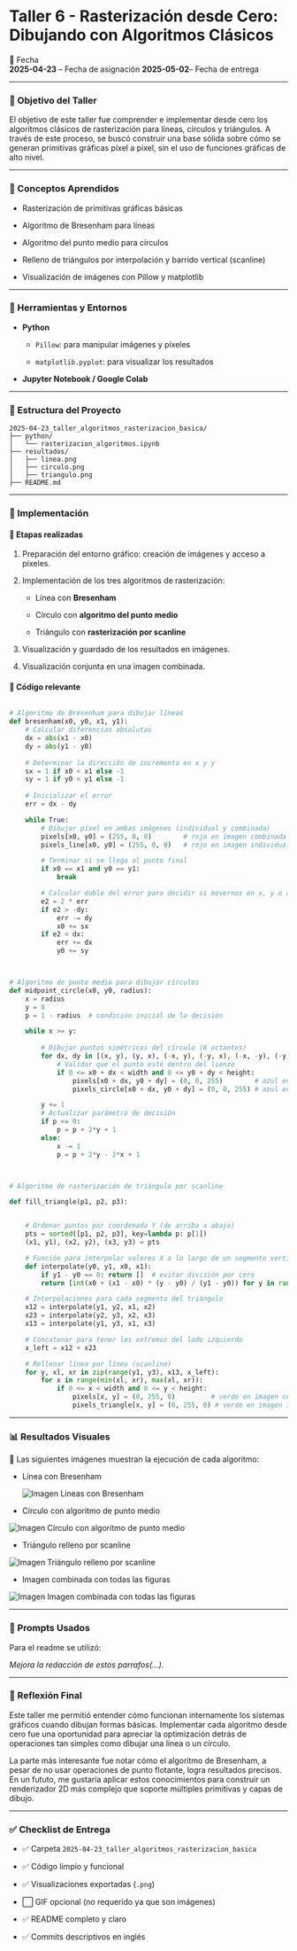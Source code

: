 # Taller 6 - Rasterización desde Cero: Dibujando con Algoritmos Clásicos

📅 Fecha  
**2025-04-23** – Fecha de asignación
**2025-05-02**– Fecha de entrega

----------

### 🎯 Objetivo del Taller

El objetivo de este taller fue comprender e implementar desde cero los algoritmos clásicos de rasterización para líneas, círculos y triángulos. A través de este proceso, se buscó construir una base sólida sobre cómo se generan primitivas gráficas píxel a píxel, sin el uso de funciones gráficas de alto nivel.

----------

### 🧠 Conceptos Aprendidos

-   Rasterización de primitivas gráficas básicas
    
-   Algoritmo de Bresenham para líneas
    
-   Algoritmo del punto medio para círculos
    
-   Relleno de triángulos por interpolación y barrido vertical (scanline)
    
-   Visualización de imágenes con Pillow y matplotlib
    

----------

### 🔧 Herramientas y Entornos

-   **Python**
    
    -   `Pillow`: para manipular imágenes y píxeles
        
    -   `matplotlib.pyplot`: para visualizar los resultados
        
-   **Jupyter Notebook / Google Colab**
    

----------

### 📁 Estructura del Proyecto
```
2025-04-23_taller_algoritmos_rasterizacion_basica/
├── python/
│   └── rasterizacion_algoritmos.ipynb
├── resultados/
│   ├── linea.png
│   ├── circulo.png
│   ├── triangulo.png
├── README.md
```

----------

### 🧪 Implementación

#### 🔹 Etapas realizadas

1.  Preparación del entorno gráfico: creación de imágenes y acceso a píxeles.
    
2.  Implementación de los tres algoritmos de rasterización:
    
    -   Línea con **Bresenham**
        
    -   Círculo con **algoritmo del punto medio**
        
    -   Triángulo con **rasterización por scanline**
        
3.  Visualización y guardado de los resultados en imágenes.
    
4.  Visualización conjunta en una imagen combinada.
    

#### 🔹 Código relevante
``` python

# Algoritmo de Bresenham para dibujar líneas
def bresenham(x0, y0, x1, y1):
    # Calcular diferencias absolutas
    dx = abs(x1 - x0)
    dy = abs(y1 - y0)
    
    # Determinar la dirección de incremento en x y y
    sx = 1 if x0 < x1 else -1
    sy = 1 if y0 < y1 else -1
    
    # Inicializar el error
    err = dx - dy

    while True:
        # Dibujar píxel en ambas imágenes (individual y combinada)
        pixels[x0, y0] = (255, 0, 0)        # rojo en imagen combinada
        pixels_line[x0, y0] = (255, 0, 0)   # rojo en imagen individual

        # Terminar si se llega al punto final
        if x0 == x1 and y0 == y1:
            break

        # Calcular doble del error para decidir si movernos en x, y o ambos
        e2 = 2 * err
        if e2 > -dy:
            err -= dy
            x0 += sx
        if e2 < dx:
            err += dx
            y0 += sy



# Algoritmo de punto medio para dibujar círculos
def midpoint_circle(x0, y0, radius):
    x = radius
    y = 0
    p = 1 - radius  # condición inicial de la decisión

    while x >= y:
      
        # Dibujar puntos simétricos del círculo (8 octantes)
        for dx, dy in [(x, y), (y, x), (-x, y), (-y, x), (-x, -y), (-y, -x), (x, -y), (y, -x)]:
            # Validar que el punto esté dentro del lienzo
            if 0 <= x0 + dx < width and 0 <= y0 + dy < height:
                pixels[x0 + dx, y0 + dy] = (0, 0, 255)        # azul en imagen combinada
                pixels_circle[x0 + dx, y0 + dy] = (0, 0, 255) # azul en imagen individual

        y += 1
        # Actualizar parámetro de decisión
        if p <= 0:
            p = p + 2*y + 1
        else:
            x -= 1
            p = p + 2*y - 2*x + 1



# Algoritmo de rasterización de triángulo por scanline

def fill_triangle(p1, p2, p3):


    # Ordenar puntos por coordenada Y (de arriba a abajo)
    pts = sorted([p1, p2, p3], key=lambda p: p[1])
    (x1, y1), (x2, y2), (x3, y3) = pts

    # Función para interpolar valores X a lo largo de un segmento vertical
    def interpolate(y0, y1, x0, x1):
        if y1 - y0 == 0: return []  # evitar división por cero
        return [int(x0 + (x1 - x0) * (y - y0) / (y1 - y0)) for y in range(y0, y1)]

    # Interpolaciones para cada segmento del triángulo
    x12 = interpolate(y1, y2, x1, x2)
    x23 = interpolate(y2, y3, x2, x3)
    x13 = interpolate(y1, y3, x1, x3)

    # Concatenar para tener los extremos del lado izquierdo
    x_left = x12 + x23

    # Rellenar línea por línea (scanline)
    for y, xl, xr in zip(range(y1, y3), x13, x_left):
        for x in range(min(xl, xr), max(xl, xr)):
            if 0 <= x < width and 0 <= y < height:
                pixels[x, y] = (0, 255, 0)         # verde en imagen combinada
                pixels_triangle[x, y] = (0, 255, 0) # verde en imagen individual
```

----------

### 📊 Resultados Visuales

📌 Las siguientes imágenes muestran la ejecución de cada algoritmo:

-   Línea con Bresenham

    ![Imagen Lineas con Bresenham](https://github.com/JuanDanielRamirezMojica/computacion-visual/blob/main/2025-04-23_taller_algoritmos_rasterizacion_basica/resultados/linea.png?raw=true)

    
-   Círculo con algoritmo de punto medio  
    
![Imagen  Círculo con algoritmo de punto medio  ](https://github.com/JuanDanielRamirezMojica/computacion-visual/blob/main/2025-04-23_taller_algoritmos_rasterizacion_basica/resultados/circulo.png?raw=true)


-   Triángulo relleno por scanline  

![Imagen  Triángulo relleno por scanline  ](https://github.com/JuanDanielRamirezMojica/computacion-visual/blob/main/2025-04-23_taller_algoritmos_rasterizacion_basica/resultados/triangulo.png?raw=true)

   
   
-   Imagen combinada con todas las figuras

   ![Imagen  Imagen combinada con todas las figuras](https://github.com/JuanDanielRamirezMojica/computacion-visual/blob/main/2025-04-23_taller_algoritmos_rasterizacion_basica/resultados/todojunto.png?raw=true)


----------

### 🧩 Prompts Usados

Para el readme se utilizó:

_Mejora la redacción de estos parrafos(...)._

----------

### 💬 Reflexión Final

Este taller me permitió entender cómo funcionan internamente los sistemas gráficos cuando dibujan formas básicas. Implementar cada algoritmo desde cero fue una oportunidad para apreciar la optimización detrás de operaciones tan simples como dibujar una línea o un círculo.

La parte más interesante fue notar cómo el algoritmo de Bresenham, a pesar de no usar operaciones de punto flotante, logra resultados precisos. En un fututo, me gustaría aplicar estos conocimientos para construir un renderizador 2D más complejo que soporte múltiples primitivas y capas de dibujo.

----------

### ✅ Checklist de Entrega

-   ✅ Carpeta `2025-04-23_taller_algoritmos_rasterizacion_basica`
    
-   ✅ Código limpio y funcional
    
-   ✅ Visualizaciones exportadas (`.png`)
    
-   ⬜ GIF opcional (no requerido ya que son imágenes)
    
-   ✅ README completo y claro
    
-   ✅ Commits descriptivos en inglés
